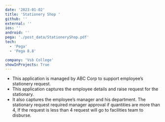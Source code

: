 ```yaml
---
date: '2023-01-02'
title: 'Stationery Shop '
github: ''
external: ''
ios: ''
android: ''
pega: './post_data/StationeryShop.pdf'
tech:
  - 'Pega'
  - 'Pega 8.8'

company: 'Vsb College'
showInProjects: True
---
```


- This application is managed by ABC Corp to support employee’s stationery request.
- This application captures the employee details and raise request for the stationary.
- It also captures the employee’s manager and his department. The stationary request required manager approval if quantities are more than 4, If the request is less than 4 request will go to facilities team to disburse.
